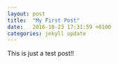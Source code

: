 ```yaml
---
layout: post
title:  "My First Post"
date:   2016-10-23 17:31:59 +0100
categories: jekyll update
---
```

This is just a test post!!
